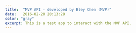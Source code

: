 ```yaml
---
title:  "MVP API - developed by Bley Chen (MVP)"
date:   2016-02-20 20:13:28
color: "gray"
excerpt: This is a test app to interact with the MVP API.
---
```

